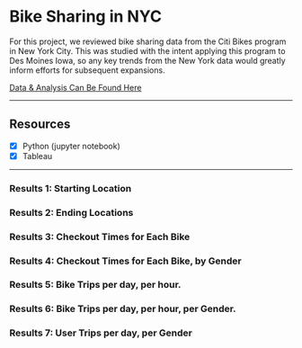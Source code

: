 # Bike Sharing in NYC

For this project, we reviewed bike sharing data from the Citi Bikes program in New York City. This was studied with the intent applying this program to Des Moines Iowa, so any key trends from the New York data would greatly inform efforts for subsequent expansions. 

[Data & Analysis Can Be Found Here](https://public.tableau.com/profile/carlos.jennings#!/vizhome/BikeSharingProject/Story1)

---
## Resources
- [x] Python (jupyter notebook)
- [x] Tableau

---

### Results 1: Starting Location

### Results 2: Ending Locations

### Results 3: Checkout Times for Each Bike

### Results 4: Checkout Times for Each Bike, by Gender

### Results 5: Bike Trips per day, per hour.

### Results 6: Bike Trips per day, per hour, per Gender.

### Results 7: User Trips per day, per Gender
